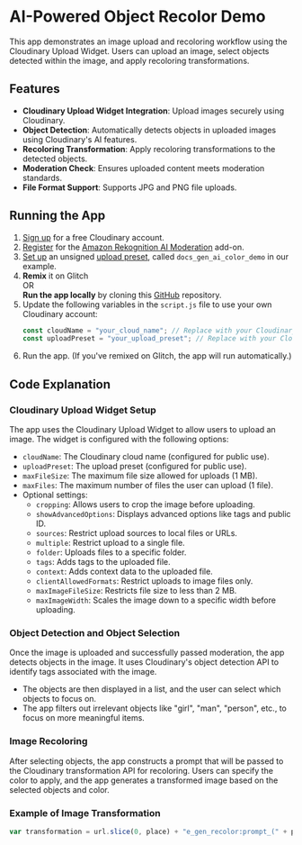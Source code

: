 # AI-Powered Object Recolor Demo

This app demonstrates an image upload and recoloring workflow using the Cloudinary Upload Widget. 
Users can upload an image, select objects detected within the image, and apply recoloring transformations. 

## Features
- **Cloudinary Upload Widget Integration**: Upload images securely using Cloudinary.
- **Object Detection**: Automatically detects objects in uploaded images using Cloudinary's AI features.
- **Recoloring Transformation**: Apply recoloring transformations to the detected objects.
- **Moderation Check**: Ensures uploaded content meets moderation standards.
- **File Format Support**: Supports JPG and PNG file uploads.

## Running the App

1. [Sign up](https://cloudinary.com/users/register_free) for a free Cloudinary account.
2. [Register](https://console.cloudinary.com/settings/addons) for the [Amazon Rekognition AI Moderation](https://cloudinary.com/documentation/aws_rekognition_ai_moderation_addon) add-on. 
3. [Set up](https://console.cloudinary.com/settings/upload/presets) an unsigned [upload preset](https://cloudinary.com/documentation/upload_presets#banner), called `docs_gen_ai_color_demo` in our example.
4. **Remix** it on Glitch <br/>
    OR <br/>
   **Run the app locally** by cloning this [GitHub](https://github.com/cloudinary-devs/python_product_recommendations) repository.
2. Update the following variables in the `script.js` file to use your own Cloudinary account:
    ```javascript
    const cloudName = "your_cloud_name"; // Replace with your Cloudinary cloud name
    const uploadPreset = "your_upload_preset"; // Replace with your Cloudinary upload preset, for example, docs_gen_ai_color_demo
    ```
4. Run the app. (If you've remixed on Glitch, the app will run automatically.)

## Code Explanation

### Cloudinary Upload Widget Setup

The app uses the Cloudinary Upload Widget to allow users to upload an image. The widget is configured with the following options:

- `cloudName`: The Cloudinary cloud name (configured for public use).
- `uploadPreset`: The upload preset (configured for public use).
- `maxFileSize`: The maximum file size allowed for uploads (1 MB).
- `maxFiles`: The maximum number of files the user can upload (1 file).
- Optional settings:
  - `cropping`: Allows users to crop the image before uploading.
  - `showAdvancedOptions`: Displays advanced options like tags and public ID.
  - `sources`: Restrict upload sources to local files or URLs.
  - `multiple`: Restrict upload to a single file.
  - `folder`: Uploads files to a specific folder.
  - `tags`: Adds tags to the uploaded file.
  - `context`: Adds context data to the uploaded file.
  - `clientAllowedFormats`: Restrict uploads to image files only.
  - `maxImageFileSize`: Restricts file size to less than 2 MB.
  - `maxImageWidth`: Scales the image down to a specific width before uploading.

### Object Detection and Object Selection

Once the image is uploaded and successfully passed moderation, the app detects objects in the image. It uses Cloudinary's object detection API to identify tags associated with the image.

- The objects are then displayed in a list, and the user can select which objects to focus on.
- The app filters out irrelevant objects like "girl", "man", "person", etc., to focus on more meaningful items.

### Image Recoloring

After selecting objects, the app constructs a prompt that will be passed to the Cloudinary transformation API for recoloring. Users can specify the color to apply, and the app generates a transformed image based on the selected objects and color.

### Example of Image Transformation

```javascript
var transformation = url.slice(0, place) + "e_gen_recolor:prompt_(" + prompt + ");to-color_" + color + ";multiple_true/" + url.slice(place);

